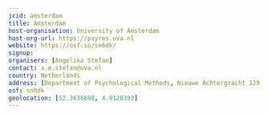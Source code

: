 ```yaml
---
jcid: amsterdam
title: Amsterdam
host-organisation: University of Amsterdam
host-org-url: https://psyres.uva.nl
website: https://osf.io/sn6dk/
signup:
organisers: [Angelika Stefan]
contact: a.m.stefan@uva.nl
country: Netherlands
address: [Department of Psychological Methods, Nieuwe Achtergracht 129 B, Postbus 15906, 1001 NK AMSTERDAM]
osf: sn6dk
geolocation: [52.3636688, 4.9128393]
---
```

